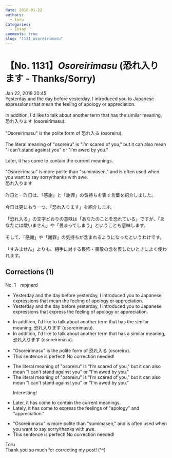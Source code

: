 ```yaml
---
date: 2018-01-22
authors:
  - toru
categories:
  - Essay
comments: true
slug: "1131_osoreirimasu"
---
```


# 【No. 1131】<strong><em>Osoreirimasu</em></strong> (恐れ入ります - Thanks/Sorry)
<div class="date">Jan 22, 2018 20:45</div>
<div id="post"><div id="body_show_ori">
Yesterday and the day before yesterday, I introduced you to Japanese expressions that mean the feeling of apology or appreciation.<br/><br/>In addition, I'd like to talk about another term that has the similar meaning, 恐れ入ります (osoreirimasu).<br/><br/>"Osoreirimasu" is the polite form of 恐れ入る (osoreiru).<br/><br/>The literal meaning of "osoreiru" is "I’m scared of you," but it can also mean "I can't stand against you" or "I'm awed by you."<br/><br/>Later, it has come to contain the current meanings.<br/><br/>"Osoreirimasu" is more polite than "sumimasen," and is often used when you want to say sorry/thanks with awe.
</div></div>

<!-- more -->

<div id="post_ja"><div id="body_show_mo">
恐れ入ります<br/><br/>昨日と一昨日は、「感謝」と「謝罪」の気持ちを表す言葉を紹介しました。<br/><br/>今日は更にもう一つ、「恐れ入ります」を紹介します。<br/><br/>「恐れ入る」の文字どおりの意味は「あなたのことを恐れている」ですが、「あなたには敵いません」や「畏まってしまう」ということも意味します。<br/><br/>そして、「感謝」や「謝罪」の気持ちが含まれるようになったというわけです。<br/><br/>「すみません」よりも、相手に対する畏怖・畏敬の念を表したいときによく使われます。
</div></div>

## Corrections (1)
<div id="block"><div class="first_name"> No. 1　<span class="just_name">mpjnerd</span></div><div id="block2">
<ul class="correction_field">
<li class="incorrect">Yesterday and the day before yesterday, I introduced you to Japanese expressions that mean the feeling of apology or appreciation.</li>
<li class="corrected correct">
Yesterday and the day before yesterday, I introduced you to Japanese expressions that express the feeling of apology or appreciation.
</li>
</ul>
<ul class="correction_field">
<li class="incorrect">In addition, I'd like to talk about another term that has the similar meaning, 恐れ入ります (osoreirimasu).</li>
<li class="corrected correct">
In addition, I'd like to talk about another term that has a similar meaning, 恐れ入ります (osoreirimasu).
</li>
</ul>
<ul class="correction_field">
<li class="incorrect">"Osoreirimasu" is the polite form of 恐れ入る (osoreiru).</li>
<li class="corrected perfect">This sentence is perfect! No correction needed!</li>
</ul>
<ul class="correction_field">
<li class="incorrect">The literal meaning of "osoreiru" is "I’m scared of you," but it can also mean "I can't stand against you" or "I'm awed by you."</li>
<li class="corrected correct">
The literal meaning of "osoreiru" is "I’m scared of you," but it can also mean "I can't stand against you" or "I'm awed by you."
<p class="correction_comment">Interesting!</p>
</li>
</ul>
<ul class="correction_field">
<li class="incorrect">Later, it has come to contain the current meanings.</li>
<li class="corrected correct">
Lately, it has come to express the feelings of "apology" and "appreciation." 
</li>
</ul>
<ul class="correction_field">
<li class="incorrect">"Osoreirimasu" is more polite than "sumimasen," and is often used when you want to say sorry/thanks with awe.</li>
<li class="corrected perfect">This sentence is perfect! No correction needed!</li>
</ul>
</div><div class="name"><span class="just_name">Toru</span><br>
Thank you so much for correcting my post! (^^)
</div>
</div>

